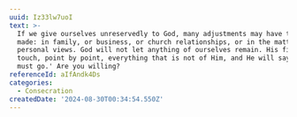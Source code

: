 ```yaml
---
uuid: Iz33lw7uoI
text: >-
  If we give ourselves unreservedly to God, many adjustments may have to be
  made: in family, or business, or church relationships, or in the matter of our
  personal views. God will not let anything of ourselves remain. His finger will
  touch, point by point, everything that is not of Him, and He will say: 'This
  must go.' Are you willing?
referenceId: aIfAndk4Ds
categories:
  - Consecration
createdDate: '2024-08-30T00:34:54.550Z'
---
```


